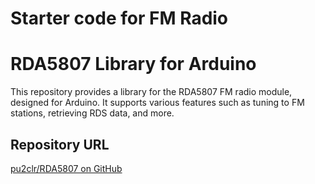 # Starter code for FM Radio

# RDA5807 Library for Arduino

This repository provides a library for the RDA5807 FM radio module, designed for Arduino. It supports various features such as tuning to FM stations, retrieving RDS data, and more.

## Repository URL

[pu2clr/RDA5807 on GitHub](https://github.com/pu2clr/RDA5807)
